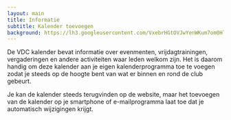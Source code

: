 ```yaml
---
layout: main
title: Informatie
subtitle: Kalender toevoegen
background: https://lh3.googleusercontent.com/VxebrHGtOVJwYenWKum7om0HlsYhWvWVQb4vNcf1XKL74W6YCs5Ddcfz6E5KQCqPb53jKyPA9G944n6LhS5aWinrcc7Q0LmK0qtxi5W5yrzGMUHOsK0d99xsNx7NG2sNrOoAXE5G7-I
---
```

De VDC kalender bevat informatie over evenmenten, vrijdagtrainingen, vergaderingen en andere activiteiten waar leden welkom zijn. Het is daarom handig om deze kalender aan je eigen kalenderprogramma toe te voegen zodat je steeds op de hoogte bent van wat er binnen en rond de club gebeurt.

Je kan de kalender steeds terugvinden op de website, maar het toevoegen van de kalender op je smartphone of e-mailprogramma laat toe dat je automatisch wijzigingen krijgt.
